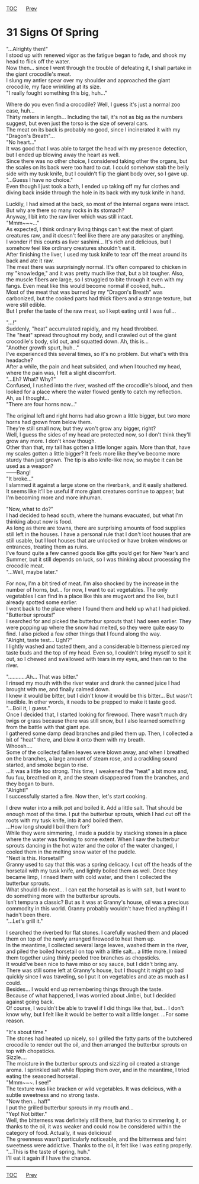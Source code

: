 [TOC](../readme.md)&nbsp;&nbsp;&nbsp;&nbsp;&nbsp;&nbsp;[Prev](section_0001.md)&nbsp;&nbsp;&nbsp;&nbsp;&nbsp;&nbsp;



# 31 Signs Of Spring

"...Alrighty then!"  
I stood up with renewed vigor as the fatigue began to fade, and shook my
head to flick off the water.  
Now then... since I went through the trouble of defeating it, I shall
partake in the giant crocodile's meat.  
I slung my antler spear over my shoulder and approached the giant
crocodile, my face wrinkling at its size.  
"I really fought something this big, huh..."  
  
Where do you even find a crocodile? Well, I guess it's just a normal zoo
case, huh...  
Thirty meters in length... Including the tail, it's not as big as the
numbers suggest, but even just the torso is the size of several cars.  
The meat on its back is probably no good, since I incinerated it with my
"Dragon's Breath"...  
"No heart..."  
It was good that I was able to target the head with my presence
detection, but I ended up blowing away the heart as well.  
Since there was no other choice, I considered taking other the organs,
but the scales on its back were too hard to cut. I could somehow stab
the belly side with my tusk knife, but I couldn’t flip the giant body
over, so I gave up.  
"...Guess I have no choice."  
Even though I just took a bath, I ended up taking off my fur clothes and
diving back inside through the hole in its back with my tusk knife in
hand.  
  
Luckily, I had aimed at the back, so most of the internal organs were
intact. But why are there so many rocks in its stomach?  
Anyway, I bit into the raw liver which was still intact.  
"Mmm\~\~~..."  
As expected, I think ordinary living things can't eat the meat of giant
creatures raw, and it doesn't feel like there are any parasites or
anything.  
I wonder if this counts as liver sashimi... It's rich and delicious, but
I somehow feel like ordinary creatures shouldn't eat it.  
After finishing the liver, I used my tusk knife to tear off the meat
around its back and ate it raw.  
The meat there was surprisingly normal. It's often compared to chicken
in my "knowledge," and it was pretty much like that, but a bit tougher.
Also, the muscle fibers are large, so I struggled to bite through it
even with my fangs. Even meat like this would become normal if cooked,
huh…  
Most of the meat that was burned by my "Dragon's Breath" was carbonized,
but the cooked parts had thick fibers and a strange texture, but were
still edible.  
But I prefer the taste of the raw meat, so I kept eating until I was
full...  
  
"...!"  
Suddenly, "heat" accumulated rapidly, and my head throbbed.  
The "heat" spread throughout my body, and I crawled out of the giant
crocodile's body, slid out, and squatted down. Ah, this is...  
"Another growth spurt, huh..."  
I've experienced this several times, so it's no problem. But what's with
this headache?  
After a while, the pain and heat subsided, and when I touched my head,
where the pain was, I felt a slight discomfort.  
"...Eh? What? Why?"  
Confused, I rushed into the river, washed off the crocodile's blood, and
then looked for a place where the water flowed gently to catch my
reflection.  
Ah, as I thought...  
"There are four horns now..."  
  
The original left and right horns had also grown a little bigger, but
two more horns had grown from below them.  
They're still small now, but they won't grow any bigger, right?  
Well, I guess the sides of my head are protected now, so I don't think
they'll grow any more. I don't know though.  
Other than that, my tail has gotten a little longer again. More than
that, have my scales gotten a little bigger? It feels more like they’ve
become more sturdy than just grown. The tip is also knife-like now, so
maybe it can be used as a weapon?  
――Bang!  
"It broke..."  
I slammed it against a large stone on the riverbank, and it easily
shattered.  
It seems like it’ll be useful if more giant creatures continue to
appear, but I'm becoming more and more inhuman.  
  
"Now, what to do?"  
I had decided to head south, where the humans evacuated, but what I'm
thinking about now is food.  
As long as there are towns, there are surprising amounts of food
supplies still left in the houses. I have a personal rule that I don't
loot houses that are still usable, but I loot houses that are unlocked
or have broken windows or entrances, treating them as ruins.  
I’ve found quite a few canned goods like gifts you’d get for New Year’s
and Summer, but it still depends on luck, so I was thinking about
processing the crocodile meat.  
"...Well, maybe later."  
  
For now, I'm a bit tired of meat. I'm also shocked by the increase in
the number of horns, but... for now, I want to eat vegetables. The only
vegetables I can find in a place like this are mugwort and the like, but
I already spotted some earlier.  
I went back to the place where I found them and held up what I had
picked.  
"Butterbur sprouts!"  
I searched for and picked the butterbur sprouts that I had seen earlier.
They were popping up where the snow had melted, so they were quite easy
to find. I also picked a few other things that I found along the way.  
"Alright, taste test... Ugh!?"  
I lightly washed and tasted them, and a considerable bitterness pierced
my taste buds and the top of my head. Even so, I couldn't bring myself
to spit it out, so I chewed and swallowed with tears in my eyes, and
then ran to the river.  
  
"............Ah... That was bitter."  
I rinsed my mouth with the river water and drank the canned juice I had
brought with me, and finally calmed down.  
I knew it would be bitter, but I didn't know it would be this bitter...
But wasn't inedible. In other words, it needs to be prepped to make it
taste good.  
"...Boil it, I guess."  
Once I decided that, I started looking for firewood. There wasn't much
dry twigs or grass because there was still snow, but I also learned
something from the battle with that giant ape.  
I gathered some damp dead branches and piled them up. Then, I collected
a bit of "heat" there, and blew it onto them with my breath.  
Whoosh....  
Some of the collected fallen leaves were blown away, and when I breathed
on the branches, a large amount of steam rose, and a crackling sound
started, and smoke began to rise.  
...It was a little too strong. This time, I weakened the "heat" a bit
more and, fuu fuu, breathed on it, and the steam disappeared from the
branches, and they began to burn.  
"Alright!"  
I successfully started a fire. Now then, let's start cooking.  
  
I drew water into a milk pot and boiled it. Add a little salt. That
should be enough most of the time. I put the butterbur sprouts, which I
had cut off the roots with my tusk knife, into it and boiled them.  
...How long should I boil them for?  
While they were simmering, I made a puddle by stacking stones in a place
where the water was flowing to some extent. When I saw the butterbur
sprouts dancing in the hot water and the color of the water changed, I
cooled them in the melting snow water of the puddle.  
"Next is this. Horsetail!"  
Granny used to say that this was a spring delicacy. I cut off the heads
of the horsetail with my tusk knife, and lightly boiled them as well.
Once they became limp, I rinsed them with cold water, and then I
collected the butterbur sprouts.  
What should I do next... I can eat the horsetail as is with salt, but I
want to do something more with the butterbur sprouts.  
Isn’t tempura a classic? But as it was at Granny's house, oil was a
precious commodity in this world. Granny probably wouldn't have fried
anything if I hadn't been there.  
"...Let's grill it."  
  
I searched the riverbed for flat stones. I carefully washed them and
placed them on top of the newly arranged firewood to heat them up.  
In the meantime, I collected several large leaves, washed them in the
river, and piled the boiled horsetail on top with a little salt... a
little more. I mixed them together using thinly peeled tree branches as
chopsticks.  
It would’ve been nice to have miso or soy sauce, but I didn't bring
any.  
There was still some left at Granny's house, but I thought it might go
bad quickly since I was traveling, so I put it on vegetables and ate as
much as I could.  
Besides... I would end up remembering things through the taste.  
Because of what happened, I was worried about Jinbei, but I decided
against going back.  
Of course, I wouldn't be able to travel if I did things like that,
but... I don't know why, but I felt like it would be better to wait a
little longer. ...For some reason.  
  
"It's about time."  
The stones had heated up nicely, so I grilled the fatty parts of the
butchered crocodile to render out the oil, and then arranged the
butterbur sprouts on top with chopsticks.  
Sizzle....  
The moisture in the butterbur sprouts and sizzling oil created a strange
aroma. I sprinkled salt while flipping them over, and in the meantime, I
tried eating the seasoned horsetail.  
"Mmm\~\~~. I see!"  
The texture was like bracken or wild vegetables. It was delicious, with
a subtle sweetness and no strong taste.  
"Now then... haff"  
I put the grilled butterbur sprouts in my mouth and...  
"Yep! Not bitter."  
Well, the bitterness was definitely still there, but thanks to simmering
it, or thanks to the oil, it was weaker and could now be considered
within the category of food. Actually, it was delicious!  
The greenness wasn’t particularly noticeable, and the bitterness and
faint sweetness were addictive. Thanks to the oil, it felt like I was
eating properly.  
"...This is the taste of spring, huh."  
I'll eat it again if I have the chance.  
  
  
  


---
[TOC](../readme.md)&nbsp;&nbsp;&nbsp;&nbsp;&nbsp;&nbsp;[Prev](section_0001.md)&nbsp;&nbsp;&nbsp;&nbsp;&nbsp;&nbsp;

